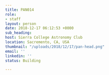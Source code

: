 ```yaml
---
title: PAN014
role:
- staff
layout: person
date: 2018-12-17 06:12:53 +0000
sub_heading: 
host: Sierra College Astronomy Club
location: Sacremento, CA, USA
thumbnail: "/uploads/2018/12/17/pan-head.png"
email: ''
linkedin: ''
status: Building

---
```

